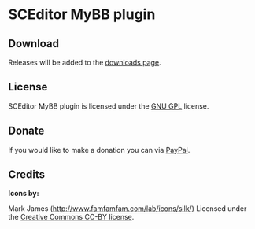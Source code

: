 # SCEditor MyBB plugin

## Download

Releases will be added to the [downloads page](https://github.com/samclarke/SCEditor-MyBB/downloads).


## License

SCEditor MyBB plugin is licensed under the [GNU GPL](http://www.gnu.org/licenses/gpl.html) license.


## Donate

If you would like to make a donation you can via
[PayPal](https://www.paypal.com/cgi-bin/webscr?cmd=_s-xclick&hosted_button_id=AVJSF5NEETYYG).


## Credits

**Icons by:**

Mark James (http://www.famfamfam.com/lab/icons/silk/)
Licensed under the [Creative Commons CC-BY license](http://creativecommons.org/licenses/by/3.0/).
